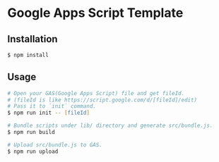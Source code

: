 Google Apps Script Template
===========================

## Installation

```zsh
$ npm install
```

## Usage

```zsh
# Open your GAS(Google Apps Script) file and get fileId.
# (fileId is like https://script.google.com/d/[fileId]/edit)
# Pass it to `init` command.
$ npm run init -- [fileId]

# Bundle scripts under lib/ directory and generate src/bundle.js.
$ npm run build

# Upload src/bundle.js to GAS.
$ npm run upload
```
